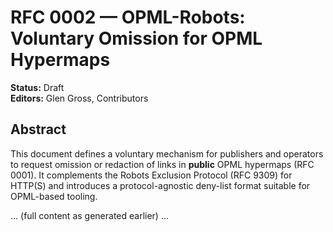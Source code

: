 # RFC 0002 — OPML-Robots: Voluntary Omission for OPML Hypermaps
**Status:** Draft  
**Editors:** Glen Gross, Contributors

## Abstract
This document defines a voluntary mechanism for publishers and operators to request omission or redaction of links in **public** OPML hypermaps (RFC 0001). It complements the Robots Exclusion Protocol (RFC 9309) for HTTP(S) and introduces a protocol-agnostic deny-list format suitable for OPML-based tooling.

... (full content as generated earlier) ...
